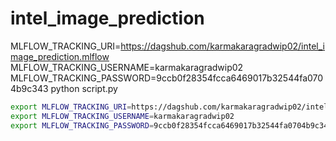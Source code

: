 # intel_image_prediction

MLFLOW_TRACKING_URI=https://dagshub.com/karmakaragradwip02/intel_image_prediction.mlflow
MLFLOW_TRACKING_USERNAME=karmakaragradwip02
MLFLOW_TRACKING_PASSWORD=9ccb0f28354fcca6469017b32544fa0704b9c343
python script.py

```bash
export MLFLOW_TRACKING_URI=https://dagshub.com/karmakaragradwip02/intel_image_prediction.mlflow
export MLFLOW_TRACKING_USERNAME=karmakaragradwip02
export MLFLOW_TRACKING_PASSWORD=9ccb0f28354fcca6469017b32544fa0704b9c343
```